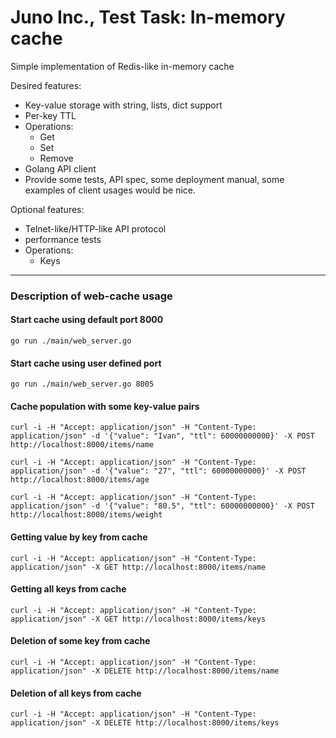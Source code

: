 # Juno Inc., Test Task: In-memory cache

Simple implementation of Redis-like in-memory cache

Desired features:
- Key-value storage with string, lists, dict support
- Per-key TTL
- Operations:
  - Get
  - Set
  - Remove
- Golang API client
- Provide some tests, API spec, some deployment manual, some examples of client usages would be nice.

Optional features:
- Telnet-like/HTTP-like API protocol
- performance tests
- Operations:
  - Keys

---

### Description of web-cache usage

#### Start cache using default port 8000
`go run ./main/web_server.go`

#### Start cache using user defined port
`go run ./main/web_server.go 8005`

#### Cache population with some key-value pairs
`curl -i -H "Accept: application/json" -H "Content-Type: application/json" -d '{"value": "Ivan", "ttl": 60000000000}' -X POST http://localhost:8000/items/name`

`curl -i -H "Accept: application/json" -H "Content-Type: application/json" -d '{"value": "27", "ttl": 60000000000}' -X POST http://localhost:8000/items/age`

`curl -i -H "Accept: application/json" -H "Content-Type: application/json" -d '{"value": "80.5", "ttl": 60000000000}' -X POST http://localhost:8000/items/weight`

#### Getting value by key from cache
`curl -i -H "Accept: application/json" -H "Content-Type: application/json" -X GET http://localhost:8000/items/name`

#### Getting all keys from cache
`curl -i -H "Accept: application/json" -H "Content-Type: application/json" -X GET http://localhost:8000/items/keys`

#### Deletion of some key from cache
`curl -i -H "Accept: application/json" -H "Content-Type: application/json" -X DELETE http://localhost:8000/items/name`

#### Deletion of all keys from cache
`curl -i -H "Accept: application/json" -H "Content-Type: application/json" -X DELETE http://localhost:8000/items/keys`
